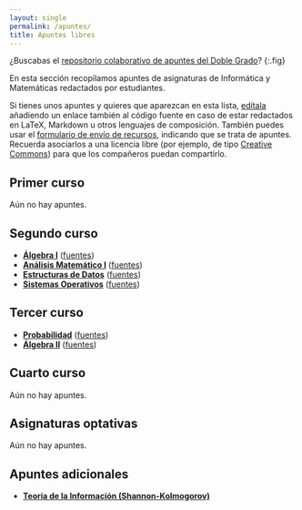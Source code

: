 ```yaml
---
layout: single
permalink: /apuntes/
title: Apuntes libres
---
```


<style>
li a:first-child { font-weight: bold }
article .post-data a.backtomain { display: none; } 
</style>


¿Buscabas el [repositorio colaborativo de apuntes del Doble Grado](https://libreim.github.io/apuntesDGIIM/)?
{:.fig}

En esta sección recopilamos apuntes de asignaturas de Informática y Matemáticas redactados por estudiantes.

Si tienes unos apuntes y quieres que aparezcan en esta lista, [edítala](https://github.com/libreim/awesome/edit/gh-pages/apuntes.md) añadiendo un enlace también al código fuente en caso de estar redactados en LaTeX, Markdown u otros lenguajes de composición. También puedes usar el [formulario de envío de recursos](http://tux.ugr.es/libreim/new/resource/), indicando que se trata de apuntes. Recuerda asociarlos a una licencia libre (por ejemplo, de tipo [Creative Commons](https://creativecommons.org/choose/)) para que los compañeros puedan compartirlo.

## Primer curso

Aún no hay apuntes.

## Segundo curso

- [Álgebra I](https://github.com/libreim/apuntesDGIIM/wiki/Apuntes-en-PDF) ([fuentes](https://github.com/libreim/apuntesDGIIM/tree/master/%C3%81lgebra%20I))
- [Análisis Matemático I](https://github.com/libreim/apuntesDGIIM/wiki/Apuntes-en-PDF) ([fuentes](https://github.com/libreim/apuntesDGIIM/tree/master/An%C3%A1lisis%20Matem%C3%A1tico%20I))
- [Estructuras de Datos](https://github.com/libreim/apuntesDGIIM/wiki/Apuntes-en-PDF) ([fuentes](https://github.com/libreim/apuntesDGIIM/tree/master/Estructura%20de%20datos))
- [Sistemas Operativos](https://github.com/libreim/apuntesDGIIM/wiki/Apuntes-en-PDF) ([fuentes](https://github.com/libreim/apuntesDGIIM/tree/master/Sistemas%20Operativos))

## Tercer curso

- [Probabilidad](https://github.com/libreim/Probabilidad-I-DGIIM/blob/master/build/apuntes.pdf) ([fuentes](https://github.com/libreim/Probabilidad-I-DGIIM/blob/master/apuntes.tex))
- [Álgebra II](https://github.com/libreim/apuntesalgebraii/blob/master/apuntesalgebraii/algebra2.pdf) ([fuentes](https://github.com/libreim/apuntesalgebraii/blob/master/apuntesalgebraii/algebra2.tex))

## Cuarto curso

Aún no hay apuntes.

## Asignaturas optativas

Aún no hay apuntes.

## Apuntes adicionales

- [Teoría de la Información (Shannon-Kolmogorov)](https://github.com/libreim/shannon-kolmogorov)
